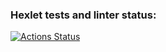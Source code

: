 ### Hexlet tests and linter status:
[![Actions Status](https://github.com/Artkiller971/frontend-project-lvl3/actions/workflows/hexlet-check.yml/badge.svg)](https://github.com/Artkiller971/frontend-project-lvl3/actions)